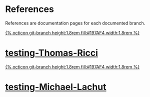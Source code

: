 # References
References are documentation pages for each documented branch.
<div class="list">
    <a class="btn item" href="./testing-thomas-ricci">
        <div class="item-img">
            {% octicon git-branch height:1.8rem fill:#197AF4 width:1.8rem %}
        </div>
        <h1 class="item-text">testing-Thomas-Ricci</h1>
    </a>
    <a class="btn item" href="./testing-michael-lachut">
            {% octicon git-branch height:1.8rem fill:#197AF4 width:1.8rem %}
        <h1 class="item-text">testing-Michael-Lachut</h1>
    </a>
</div>